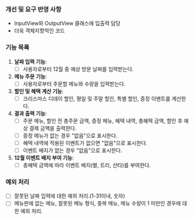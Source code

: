 ### 개선 및 요구 반영 사항 
- InputView와 OutputView 클래스에 입출력 담당
- 더욱 객체지향적인 코드

### 기능 목록
1. **날짜 입력 기능**:
    - [ ] 사용자로부터 12월 중 예상 방문 날짜를 입력받는다.

2. **메뉴 주문 기능**:
    - [ ] 사용자로부터 주문할 메뉴와 수량을 입력받는다.

3. **할인 및 혜택 계산 기능**:
    - [ ] 크리스마스 디데이 할인, 평일 및 주말 할인, 특별 할인, 증정 이벤트를 계산한다.

4. **결과 출력 기능**:
    - [ ] 주문 메뉴, 할인 전 총주문 금액, 증정 메뉴, 혜택 내역, 총혜택 금액, 할인 후 예상 결제 금액을 출력한다.
    - [ ] 증정 메뉴가 없는 경우 "없음"으로 표시한다.
    - [ ] 혜택 내역에 적용된 이벤트가 없으면 "없음"으로 표시한다.
    - [ ] 이벤트 배지가 없는 경우 "없음"으로 표시한다.

5. **12월 이벤트 배지 부여 기능**:
    - [ ] 총혜택 금액에 따라 이벤트 배지(별, 트리, 산타)를 부여한다.

### 예외 처리
- [ ] 잘못된 날짜 입력에 대한 예외 처리.(1-31이내, 숫자)
- [ ] 메뉴판에 없는 메뉴, 잘못된 메뉴 형식, 중복 메뉴, 메뉴 수량이 1 미만인 경우에 대한 예외 처리.
